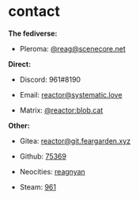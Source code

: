 <link rel="stylesheet" href="https://cdn.jsdelivr.net/npm/fork-awesome@1.1.7/css/fork-awesome.min.css" integrity="sha256-gsmEoJAws/Kd3CjuOQzLie5Q3yshhvmo7YNtBG7aaEY=" crossorigin="anonymous">

# contact

**The fediverse:**

* <i class="fa fa-pleroma fa-lg"></i> Pleroma: [@reag@scenecore.net](https://scenecore.net/reag)

**Direct:**

* <i class="fa fa-discord fa-lg"></i> Discord: 961#8190

* <i class="fa fa-envelope fa-lg"></i> Email: [reactor@systematic.love](mailto:reactor@systematic.love)

* <i class="fa fa-matrix-org fa-lg"></i> Matrix: [@reactor:blob.cat](https://matrix.to/#/@reactor:blob.cat)

**Other:**

* <i class="fa fa-gitea fa-lg"></i> Gitea: [reactor@git.feargarden.xyz](https://git.feargarden.xyz/reactor)

* <i class="fa fa-github fa-lg"></i> Github: [75369](https://github.com/75369)

* <i class="fa fa-globe-w fa-lg"></i> Neocities: [reagnyan](https://neocities.org/site/reagnyan)

* <i class="fa fa-steam fa-lg"></i> Steam: [961](https://steamcommunity.com/id/arisugawadice)
